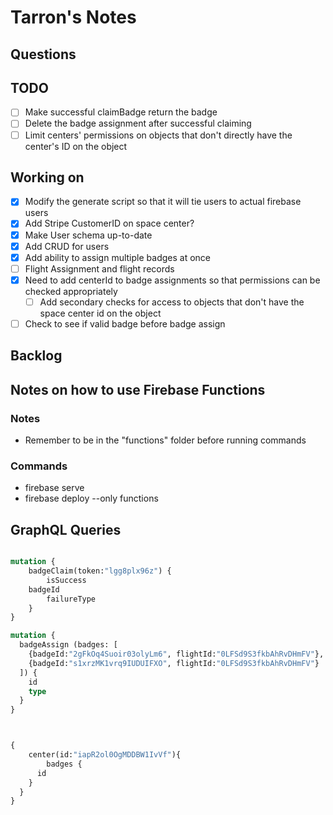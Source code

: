 # Tarron's Notes

## Questions

## TODO

- [ ] Make successful claimBadge return the badge
- [ ] Delete the badge assignment after successful claiming
- [ ] Limit centers' permissions on objects that don't directly have the center's ID on the object

## Working on

- [x] Modify the generate script so that it will tie users to actual firebase users
- [x] Add Stripe CustomerID on space center?
- [x] Make User schema up-to-date
- [x] Add CRUD for users
- [x] Add ability to assign multiple badges at once
- [ ] Flight Assignment and flight records
- [x] Need to add centerId to badge assignments so that permissions can be checked appropriately
  - [ ] Add secondary checks for access to objects that don't have the space center id on the object
- [ ] Check to see if valid badge before badge assign

## Backlog

## Notes on how to use Firebase Functions

### Notes

- Remember to be in the "functions" folder before running commands

### Commands

- firebase serve
- firebase deploy --only functions

## GraphQL Queries
```graphql

mutation {
    badgeClaim(token:"lgg8plx96z") {
        isSuccess
    badgeId
        failureType
    }
}

mutation {
  badgeAssign (badges: [
    {badgeId:"2gFkOq4Suoir03olyLm6", flightId:"0LFSd9S3fkbAhRvDHmFV"},    
    {badgeId:"s1xrzMK1vrq9IUDUIFXO", flightId:"0LFSd9S3fkbAhRvDHmFV"}
  ]) {
    id
    type
  }
}



{
	center(id:"iapR2ol0OgMDDBW1IvVf"){
		badges {
      id
    }
  }
}

```